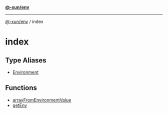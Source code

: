 [**@-xun/env**](../README.md)

***

[@-xun/env](../README.md) / index

# index

## Type Aliases

- [Environment](type-aliases/Environment.md)

## Functions

- [arrayFromEnvironmentValue](functions/arrayFromEnvironmentValue.md)
- [getEnv](functions/getEnv.md)
